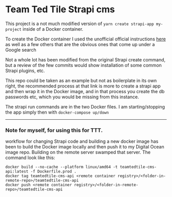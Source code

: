 # Team Ted Tile Strapi cms

This project is a not much modified version of `yarn create strapi-app my-project` inside of a Docker container.

To create the Docker container I used the unofficial official instructions [here](https://docs.strapi.io/dev-docs/installation/cli#creating-a-strapi-project) as well as a few others that are the obvious ones that come up under a Google search

Not a whole lot has been modified from the original Strapi create command, but a review of the few commits would show installation of some common Strapi plugins, etc.

This repo could be taken as an example but not as boilerplate in its own right, the recommended process at that link is more to create a strapi app and then wrap it in the Docker image, and in that process you create the db passwords etc, which you would be missing from this instance.

The strapi run commands are in the two Docker files. I am starting/stopping the app simply then with `docker-compose up/down`

---

### Note for myself, for using this for TTT.

workflow for changing Strapi code and building a new docker image has been to build the Docker image locally and then push it to my Digital Ocean image repo. Building on the remote server swamped that server. The command look like this:

```
docker build --no-cache --platform linux/amd64 -t teamtedtile-cms-api:latest -f Dockerfile.prod .
docker tag teamtedtile-cms-api <remote container registry>/<folder-in-remote-repo>/teamtedtile-cms-api
docker push <remote container registry>/<folder-in-remote-repo>/teamtedtile-cms-api
```
